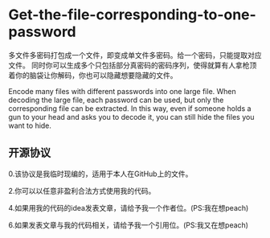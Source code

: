 # Get-the-file-corresponding-to-one-password
多文件多密码打包成一个文件，即变成单文件多密码。给一个密码，只能提取对应文件。
同时你可以生成多个只包括部分真密码的密码序列，使得就算有人拿枪顶着你的脑袋让你解码，你也可以隐藏想要隐藏的文件。

Encode many files with different passwords into one large file. When decoding the large file, each password can be used, but only the corresponding file can be extracted. In this way, even if someone holds a gun to your head and asks you to decode it, you can still hide the files you want to hide.

## 开源协议

0.该协议是我临时现编的，适用于本人在GitHub上的文件。

2.你可以以任意非盈利合法方式使用我的代码。

4.如果用我的代码的idea发表文章，请给予我一个作者位。(PS:我在想peach)

6.如果发表文章与我的代码相关，请给予我一个引用位。(PS:我又在想peach)
